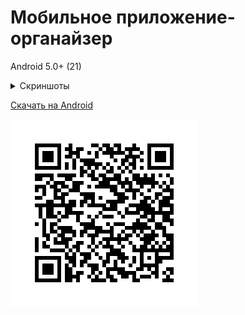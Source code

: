 # Мобильное приложение-органайзер

Android 5.0+ (21)

<details>
 <summary>Скриншоты</summary>

![Скриншоты](https://github.com/Far4Ru/organizer-apk/blob/main/screens.png)

</details>

[Скачать на Android](https://raw.githubusercontent.com/Far4Ru/organizer-apk/main/organizer-release.apk)

![QR-код](https://github.com/Far4Ru/organizer-apk/blob/main/frame.png)
